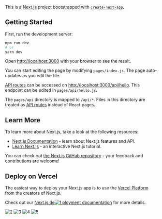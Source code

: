 This is a [Next.js](https://nextjs.org/) project bootstrapped with [`create-next-app`](https://github.com/vercel/next.js/tree/canary/packages/create-next-app).

## Getting Started

First, run the development server:

```bash
npm run dev
# or
yarn dev
```

Open [http://localhost:3000](http://localhost:3000) with your browser to see the result.

You can start editing the page by modifying `pages/index.js`. The page auto-updates as you edit the file.

[API routes](https://nextjs.org/docs/api-routes/introduction) can be accessed on [http://localhost:3000/api/hello](http://localhost:3000/api/hello). This endpoint can be edited in `pages/api/hello.js`.

The `pages/api` directory is mapped to `/api/*`. Files in this directory are treated as [API routes](https://nextjs.org/docs/api-routes/introduction) instead of React pages.

## Learn More

To learn more about Next.js, take a look at the following resources:

- [Next.js Documentation](https://nextjs.org/docs) - learn about Next.js features and API.
- [Learn Next.js](https://nextjs.org/learn) - an interactive Next.js tutorial.

You can check out [the Next.js GitHub repository](https://github.com/vercel/next.js/) - your feedback and contributions are welcome!

## Deploy on Vercel

The easiest way to deploy your Next.js app is to use the [Vercel Platform](https://vercel.com/new?utm_medium=default-template&filter=next.js&utm_source=create-next-app&utm_campaign=create-next-app-readme) from the creators of Next.js.

Check out our [Next.js de![1](https://user-images.githubusercontent.com/108752932/193445873-e7ea8cd8-72cf-4b9c-97b0-31f335142bdd.png)
ployment documentation](https://nextjs.org/docs/deployment) for more details.

![2](https://user-images.githubusercontent.com/108752932/193445875-78cb55f2-cf53-4616-8908-2448acab05f1.png)
![3](https://user-images.githubusercontent.com/108752932/193445878-7ae7edc6-447f-41ff-9c1c-fd32100c926d.png)
![4](https://user-images.githubusercontent.com/108752932/193445881-d5c4f93e-dd88-47cb-a751-c03e74c3b489.png)
![5](https://user-images.githubusercontent.com/108752932/193445888-ed9e94b2-9951-44f2-881f-bcbe9469c120.png)

